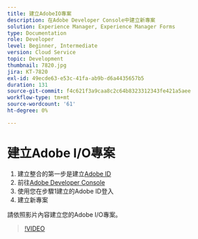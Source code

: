 ```yaml
---
title: 建立AdobeIO專案
description: 在Adobe Developer Console中建立新專案
solution: Experience Manager, Experience Manager Forms
type: Documentation
role: Developer
level: Beginner, Intermediate
version: Cloud Service
topic: Development
thumbnail: 7820.jpg
jira: KT-7820
exl-id: 49ecde63-e53c-41fa-ab9b-d6a4435657b5
duration: 131
source-git-commit: f4c621f3a9caa8c2c64b8323312343fe421a5aee
workflow-type: tm+mt
source-wordcount: '61'
ht-degree: 0%

---
```


# 建立Adobe I/O專案

1. 建立整合的第一步是建立[Adobe ID](https://account.adobe.com/)
1. 前往[Adobe Developer Console](https://console.adobe.io/home)
1. 使用您在步驟1建立的Adobe ID登入
1. 建立新專案

請依照影片內容建立您的Adobe I/O專案。

>[!VIDEO](https://video.tv.adobe.com/v/333220?quality=12&learn=on)
